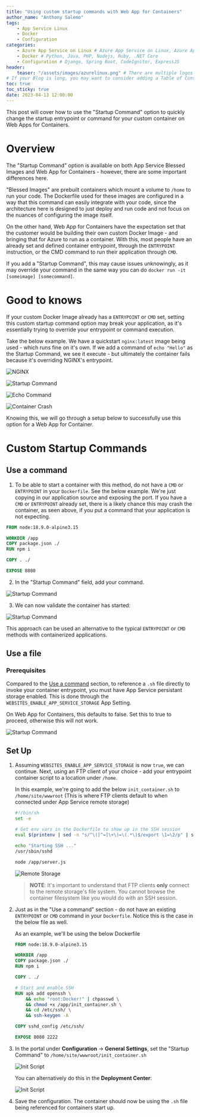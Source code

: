 ```yaml
---
title: "Using custom startup commands with Web App for Containers"
author_name: "Anthony Salemo"
tags:
    - App Service Linux
    - Docker
    - Configuration
categories:
    - Azure App Service on Linux # Azure App Service on Linux, Azure App Service on Windows, Function App, Azure VM, Azure SDK
    - Docker # Python, Java, PHP, Nodejs, Ruby, .NET Core
    - Configuration # Django, Spring Boot, CodeIgnitor, ExpressJS
header:
    teaser: "/assets/images/azurelinux.png" # There are multiple logos that can be used in "/assets/images" if you choose to add one.
# If your Blog is long, you may want to consider adding a Table of Contents by adding the following two settings.
toc: true
toc_sticky: true
date: 2023-04-13 12:00:00
---
```


This post will cover how to use the "Startup Command" option to quickly change the startup entrypoint or command for your custom container on Web Apps for Containers.

# Overview
The "Startup Command" option is available on both App Service Blessed Images and Web App for Containers - however, there are some important differences here.

"Blessed Images" are prebuilt containers which mount a volume to `/home` to run your code. The Dockerfile used for these images are configured in a way that this command can easily integrate with your code, since the architecture here is designed to just deploy and run code and not focus on the nuances of configuring the image itself.

On the other hand, Web App for Containers have the expectation set that the customer would be building their own custom Docker Image - and bringing that for Azure to run as a container. With this, most people have an already set and defined container entrypoint, through the `ENTRYPOINT` instruction, or the CMD command to run their application through `CMD`.

If you add a "Startup Command", this may cause issues unknowingly, as it may override your command in the same way you can do `docker run -it [someimage] [somecommand]`.

# Good to knows
If your custom Docker Image already has a `ENTRYPOINT` or `CMD` set, setting this custom startup command option may break your application, as it's essentially trying to override your entrypoint or command execution.

Take the below example. We have a quickstart `nginx:latest` image being used - which runs fine on it's own. If we add a command of `echo "Hello"` as the Startup Command, we see it execute - but ultimately the container fails because it's overriding NGINX's entrypoint.



![NGINX](/media/2023/04/azure-oss-blog-wafc-custom-startup-1.png)

![Startup Command](/media/2023/04/azure-oss-blog-wafc-custom-startup-2.png)

![Echo Command](/media/2023/04/azure-oss-blog-wafc-custom-startup-3.png)

![Container Crash](/media/2023/04/azure-oss-blog-wafc-custom-startup-4.png)

Knowing this, we will go through a setup below to successfully use this option for a Web App for Container.

# Custom Startup Commands
## Use a command
1. To be able to start a container with this method, do not have a `CMD` or `ENTRYPOINT` in your `Dockerfile`. See the below example. We're just copying in our application source and exposing the port. If you have a `CMD` or `ENTRYPOINT` already set, there is a likely chance this may crash the container, as seen above, if you put a command that your application is not expecting.

```Dockerfile
FROM node:18.9.0-alpine3.15

WORKDIR /app
COPY package.json ./
RUN npm i

COPY . ./

EXPOSE 8080 
```

2. In the "Startup Command" field, add your command.

![Startup Command](/media/2023/04/azure-oss-blog-wafc-custom-startup-5.png)

3. We can now validate the container has started:

![Startup Command](/media/2023/04/azure-oss-blog-wafc-custom-startup-6.png)

This approach can be used an alternative to the typical `ENTRYPOINT` or `CMD` methods with containerized applications.

## Use a file
### Prerequisites
Compared to the [Use a command](#use-a-command) section, to reference a `.sh` file directly to invoke your container entrypoint, you must have App Service persistant storage enabled. This is done through the `WEBSITES_ENABLE_APP_SERVICE_STORAGE` App Setting.

On Web App for Containers, this defaults to false. Set this to true to proceed, otherwise this will not work.

![Startup Command](/media/2023/04/azure-oss-blog-wafc-custom-startup-7.png)

## Set Up
1. Assuming `WEBSITES_ENABLE_APP_SERVICE_STORAGE` is now `true`, we can continue. Next, using an FTP client of your choice - add your entrypoint container script to a location under `/home`.

    In this example, we're going to add the below `init_container.sh` to `/home/site/wwwroot` (This is where FTP clients default to when connected under App Service remote storage)

    ```sh
    #!/bin/sh
    set -e

    # Get env vars in the Dockerfile to show up in the SSH session
    eval $(printenv | sed -n "s/^\([^=]\+\)=\(.*\)$/export \1=\2/p" | sed 's/"/\\\"/g' | sed '/=/s//="/' | sed 's/$/"/' >> /etc/profile)

    echo "Starting SSH ..."
    /usr/sbin/sshd

    node /app/server.js
    ```

    ![Remote Storage](/media/2023/04/azure-oss-blog-wafc-custom-startup-8.png)

    > **NOTE**: It's important to understand that FTP clients **only** connect to the remote storage's file system. You cannot browse the container filesystem like you would do with an SSH session.

2. Just as in the "Use a command" section - do not have an existing `ENTRYPOINT` or `CMD` command in your `Dockerfile`. Notice this is the case in the below file as well.

    As an example, we'll be using the below Dockerfile

    ```Dockerfile
    FROM node:18.9.0-alpine3.15

    WORKDIR /app
    COPY package.json ./
    RUN npm i

    COPY . ./

    # Start and enable SSH
    RUN apk add openssh \
        && echo "root:Docker!" | chpasswd \
        && chmod +x /app/init_container.sh \
        && cd /etc/ssh/ \
        && ssh-keygen -A

    COPY sshd_config /etc/ssh/

    EXPOSE 8080 2222
    ```

3. In the portal under **Configuration** -> **General Settings**, set the "Startup Command" to `/home/site/wwwroot/init_container.sh`

    ![Init Script](/media/2023/04/azure-oss-blog-wafc-custom-startup-9.png)

    You can alternatively do this in the **Deployment Center**:

    ![Init Script](/media/2023/04/azure-oss-blog-wafc-custom-startup-10.png)


4. Save the configuration. The container should now be using the `.sh` file being referenced for containers start up.







